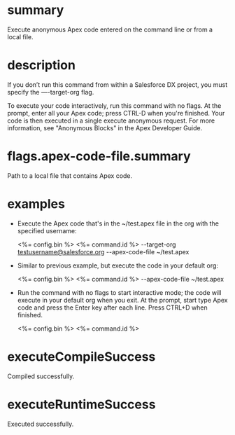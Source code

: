 # summary

Execute anonymous Apex code entered on the command line or from a local file.

# description

If you don’t run this command from within a Salesforce DX project, you must specify the —-target-org flag.

To execute your code interactively, run this command with no flags. At the prompt, enter all your Apex code; press CTRL-D when you're finished. Your code is then executed in a single execute anonymous request.
For more information, see "Anonymous Blocks" in the Apex Developer Guide.

# flags.apex-code-file.summary

Path to a local file that contains Apex code.

# examples

- Execute the Apex code that's in the ~/test.apex file in the org with the specified username:

  <%= config.bin %> <%= command.id %> --target-org testusername@salesforce.org --apex-code-file ~/test.apex

- Similar to previous example, but execute the code in your default org:

  <%= config.bin %> <%= command.id %> --apex-code-file ~/test.apex

- Run the command with no flags to start interactive mode; the code will execute in your default org when you exit. At the prompt, start type Apex code and press the Enter key after each line. Press CTRL+D when finished.

  <%= config.bin %> <%= command.id %>

# executeCompileSuccess

Compiled successfully.

# executeRuntimeSuccess

Executed successfully.
